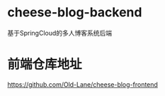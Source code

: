 # cheese-blog-backend
基于SpringCloud的多人博客系统后端

# 前端仓库地址
https://github.com/Old-Lane/cheese-blog-frontend
